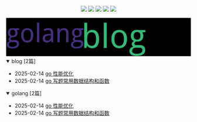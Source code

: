 
<p align='center'>
    <img src="https://badgen.net/github/issues/Zaire404//docs"/>
    <img src="https://badgen.net/badge/last-commit/2025-02-15 07:52:56"/>
    <img src="https://badgen.net/github/forks/Zaire404//docs"/>
    <img src="https://badgen.net/github/stars/Zaire404//docs"/>
    <img src="https://badgen.net/github/watchers/Zaire404//docs"/>
</p>

    
<summary>
    <a href="https://Zaire404.github.io//docs/"><img src="assets/wordcloud.png" title="词云" alt="词云"></a>
</summary>  

<details open>
<summary>blog	[2篇]</summary>

- 2025-02-14 [go 性能优化](https://github.com/Zaire404/docs/issues/2) 
- 2025-02-14 [go 写题常用数据结构和函数](https://github.com/Zaire404/docs/issues/1) 


</details>
            
<details open>
<summary>golang	[2篇]</summary>

- 2025-02-14 [go 性能优化](https://github.com/Zaire404/docs/issues/2) 
- 2025-02-14 [go 写题常用数据结构和函数](https://github.com/Zaire404/docs/issues/1) 


</details>
            